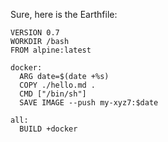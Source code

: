 Sure, here is the Earthfile:

```Earthfile
VERSION 0.7
WORKDIR /bash
FROM alpine:latest

docker:
  ARG date=$(date +%s)
  COPY ./hello.md .
  CMD ["/bin/sh"]
  SAVE IMAGE --push my-xyz7:$date

all:
  BUILD +docker
```

